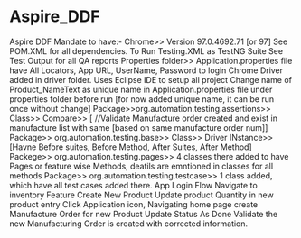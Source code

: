 # Aspire_DDF
Aspire DDF
Mandate to have:- Chrome>> Version 97.0.4692.71  [or 97]
See POM.XML for all dependencies.
To Run Testing.XML as TestNG Suite
See Test Output for all QA reports
Properties folder>> Application.properties file have All Locators, App URL, UserName, Password to login
Chrome Driver added in driver folder.
Uses Eclipse IDE to setup all project
Change name of Product_NameText as unique name in Application.properties file under properties folder before run  [for now added unique name, it can be run once without change]
Package>>org.automation.testing.assertions>> Class>> Compare>> [	//Validate Manufacture order created and exist in manufacture list with same  [based on same manufacture order num]]
Package>> org.automation.testing.base>> Class>> Driver INstance>> [Havne Before suites, Before Method, After Suites, After Method]
Packege>> org.automation.testing.pages>> 4 classes there added to have Pages or feature wise Methods, deatils are emntioned in classes for all methods
Package>> org.automation.testing.testcase>> 1 class added, which have all test cases added there.
App Login Flow
Navigate to inventory Feature
Create New Product
Update product Quantity in new product entry
Click Application icon, Navigating home page
create Manufacture Order for new Product
Update Status As Done
Validate the new Manufacturing Order is created with corrected information.
